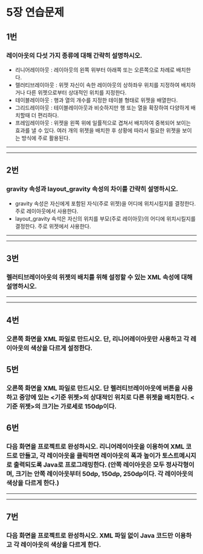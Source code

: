 # 5장 연습문제
## 1번
### 레이아웃의 다섯 가지 종류에 대해 간략히 설명하시오.
* 리니어레이아웃 : 레이아웃의 왼쪽 위부터 아래쪽 또는 오른쪽으로 차례로 배치한다.
* 렐러티브레이아웃 : 위젯 자신이 속한 레이아웃의 상하좌우 위치를 지정하여 배치하거나 다른 위젯으로부터 상대적인 위치를 지정한다.
* 테이블레이아웃 : 행과 열의 개수를 지정한 테이블 형태로 위젯을 배열한다.
* 그리드레이아웃 : 테이블레이아웃과 비슷하지만 행 또는 열을 확장하여 다양하게 배치할때 더 편리하다.
* 프레임레이아웃 : 위젯을 왼쪽 위에 일률적으로 겹쳐서 배치하여 중복되어 보이는 효과를 낼 수 있다. 여러 개의 위젯을 배치한 후 상황에 따라서 필요한 위젯을 보이는 방식에 주로 활용된다.

---
---
## 2번
### gravity 속성과 layout_gravity 속성의 차이를 간략히 설명하시오.
* gravity 속성은 자신에게 포함된 자식(주로 위젯)을 어디에 위치시킬지를 결정한다. 주로 레이아웃에서 사용한다.
* layout_gravity 속석은 자신의 위치를 부모(주로 레이아웃)의 어디에 위치시킬지를 결정한다. 주로 위젯에서 사용한다.
---
---

## 3번
### 렐러티브레이아웃의 위젯의 배치를 위해 설정할 수 있는 XML 속성에 대해 설명하시오.

---
---

## 4번
### 오른쪽 화면을 XML 파일로 만드시오. 단, 리니어레이아웃만 사용하고 각 레이아웃의 색상을 다르게 설정한다.

## 5번
### 오른쪽 화면을 XML 파일로 만드시오. 단 렐러티브레이아웃에 버튼을 사용하고 중앙에 있는 <기준 위젯>의 상대적인 위치로 다른 위젯을 배치한다. <기준 위젯>의 크기는 가로세로 150dp이다.

## 6번
### 다음 화면을 프로젝트로 완성하시오. 리니어레이아웃을 이용하여 XML 코드로 만들고, 각 레이아웃을 클릭하면 레이아웃의 폭과 높이가 토스트메시지로 출력되도록 Java로 프로그래밍한다. (안쪽 레이아웃은 모두 정사각형이며, 크기는 안쪽 레이아웃부터 50dp, 150dp, 250dp이다. 각 레이아웃의 색상을 다르게 한다.)

---
---

## 7번
### 다음 화면을 프로젝트로 완성하시오. XML 파일 없이 Java 코드만 이용하고 각 레이아웃의 색상을 다르게 한다.
